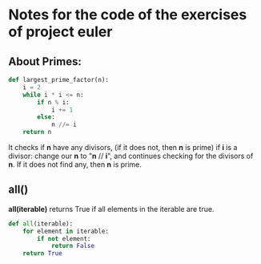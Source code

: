 # Notes for the code of the exercises of project euler

## About Primes:
```python
def largest_prime_factor(n):
    i = 2
    while i * i <= n:
        if n % i:
            i += 1
        else:
            n //= i
    return n
```
It checks if **n** have any divisors, (if it does not, then **n** is prime) if **i** is a divisor:
change our **n** to "**n** // **i**", and continues checking for the divisors of **n**.
If it does not find any, then **n** is prime.

## all()
**all(iterable)** returns True if all elements in the iterable are true.
```python
def all(iterable):
    for element in iterable:
        if not element:
            return False
    return True
```
